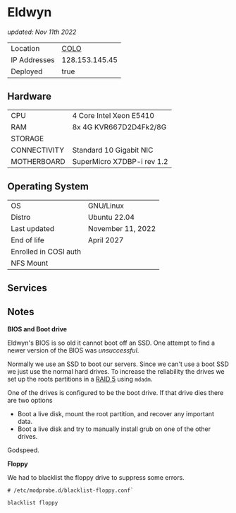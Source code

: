 # Eldwyn

_updated: Nov 11th 2022_

| | |
| :--- | :--- |
| Location | [COLO](../racks.md#colo.md)
| IP Addresses | 128.153.145.45
| Deployed | true

## Hardware

| | |
| :--- | :--- |
| CPU | 4 Core Intel Xeon E5410
| RAM | 8x 4G KVR667D2D4Fk2/8G
| STORAGE | 
| CONNECTIVITY | Standard 10 Gigabit NIC
| MOTHERBOARD | SuperMicro X7DBP-i rev 1.2

## Operating System

| | |
| :--- | :--- |
| OS | GNU/Linux
| Distro | Ubuntu 22.04
| Last updated | November 11, 2022
| End of life | April 2027
| Enrolled in COSI auth |
| NFS Mount |

## Services

## Notes

**BIOS and Boot drive**

Eldwyn's BIOS is so old it cannot boot off an SSD. One attempt to find a newer version of the BIOS was _unsuccessful_. 

Normally we use an SSD to boot our servers. Since we can't use a boot SSD we just use the normal hard drives. To increase the reliability the drives we set up the roots partitions in a [RAID 5](https://en.wikipedia.org/wiki/Standard_RAID_levels#RAID_5) using `mdadm`. 

One of the drives is configured to be the boot drive. If that drive dies there are two options

- Boot a live disk, mount the root partition, and recover any important data.
- Boot a live disk and try to manually install grub on one of the other drives.

Godspeed.

**Floppy**

We had to blacklist the floppy drive to suppress some errors.

```
# /etc/modprobe.d/blacklist-floppy.conf`

blacklist floppy
```
